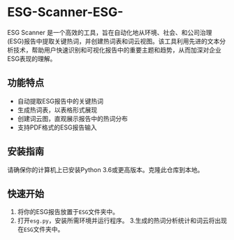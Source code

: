 # ESG-Scanner-ESG-
ESG Scanner 是一个高效的工具，旨在自动化地从环境、社会、和公司治理(ESG)报告中提取关键热词，并创建热词表和词云视图。该工具利用先进的文本分析技术，帮助用户快速识别和可视化报告中的重要主题和趋势，从而加深对企业ESG表现的理解。

## 功能特点
- 自动提取ESG报告中的关键热词
- 生成热词表，以表格形式展现
- 创建词云图，直观展示报告中的热词分布
- 支持PDF格式的ESG报告输入

## 安装指南
请确保你的计算机上已安装Python 3.6或更高版本。克隆此仓库到本地。


## 快速开始
1. 将你的ESG报告放置于`ESG`文件夹中。
2. 打开`esg.py`，安装所需环境并运行程序。
3.生成的热词分析统计和词云将出现在`ESG`文件夹中。
